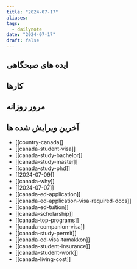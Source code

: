 ```yaml
---
title: "2024-07-17"
aliases: 
tags:
  - dailynote
date: "2024-07-17"
draft: false
---
```


## ایده های صبحگاهی


## کارها


## مرور روزانه



## آخرین ویرایش شده ها
- [[country-canada]]
- [[canada-student-visa]]
- [[canada-study-bachelor]]
- [[canada-study-master]]
- [[canada-study-phd]]
- [[2024-07-09]]
- [[canada-why]]
- [[2024-07-07]]
- [[canada-ed-application]]
- [[canada-ed-application-visa-required-docs]]
- [[canada-ed-tuition]]
- [[canada-scholarship]]
- [[canada-top-programs]]
- [[canada-companion-visa]]
- [[canada-study-permit]]
- [[canada-ed-visa-tamakkon]]
- [[canada-student-insurance]]
- [[canada-student-work]]
- [[canada-living-cost]]

